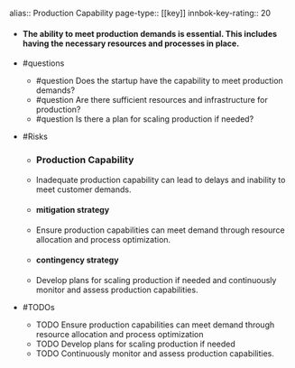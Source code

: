 alias:: Production Capability
page-type:: [[key]]
innbok-key-rating:: 20
- #### The ability to meet production demands is essential. This includes having the necessary resources and processes in place.
- #questions
  - #question Does the startup have the capability to meet production demands?
  - #question Are there sufficient resources and infrastructure for production?
  - #question Is there a plan for scaling production if needed?
- #Risks

  - ### Production Capability
  - Inadequate production capability can lead to delays and inability to meet customer demands.
  - #### mitigation strategy
  - Ensure production capabilities can meet demand through resource allocation and process optimization.
  - #### contingency strategy
  - Develop plans for scaling production if needed and continuously monitor and assess production capabilities.
- #TODOs
  - TODO Ensure production capabilities can meet demand through resource allocation and process optimization
  - TODO  Develop plans for scaling production if needed
  - TODO  Continuously monitor and assess production capabilities.


